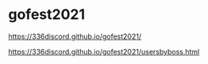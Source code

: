 # gofest2021

https://336discord.github.io/gofest2021/


https://336discord.github.io/gofest2021/usersbyboss.html
